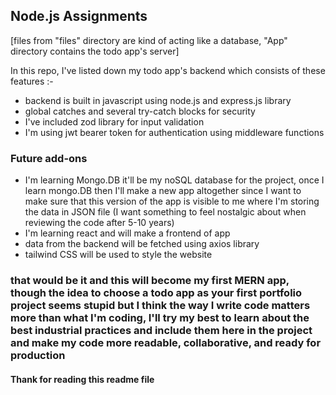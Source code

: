 ## Node.js Assignments

[files from "files" directory are kind of acting like a database, "App" directory contains the todo app's server]

In this repo, I've listed down my todo app's backend which consists of these features :-

- backend is built in javascript using node.js and express.js library
- global catches and several try-catch blocks for security
- I've included zod library for input validation
- I'm using jwt bearer token for authentication using middleware functions

### Future add-ons

- I'm learning Mongo.DB it'll be my noSQL database for the project, once I learn mongo.DB then I'll make a new app altogether since I want to make sure that this version of the app is visible to me where I'm storing the data in JSON file (I want something to feel nostalgic about when reviewing the code after 5-10 years)
- I'm learning react and will make a frontend of app
- data from the backend will be fetched using axios library
- tailwind CSS will be used to style the website

### that would be it and this will become my first MERN app, though the idea to choose a todo app as your first portfolio project seems stupid but I think the way I write code matters more than what I'm coding, I'll try my best to learn about the best industrial practices and include them here in the project and make my code more readable, collaborative, and ready for production

#### Thank for reading this readme file
